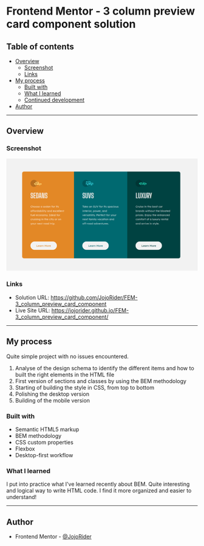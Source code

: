 # Frontend Mentor - 3 column preview card component solution

## Table of contents

- [Overview](#overview)
  - [Screenshot](#screenshot)
  - [Links](#links)
- [My process](#my-process)
  - [Built with](#built-with)
  - [What I learned](#what-i-learned)
  - [Continued development](#continued-development)
- [Author](#author)

---

## Overview

### Screenshot

![](./images/Screenshot_2023-05-10_00-10-54.png)


### Links

- Solution URL: https://github.com/JojoRider/FEM-3_column_preview_card_component
- Live Site URL: https://jojorider.github.io/FEM-3_column_preview_card_component/

---

## My process

Quite simple project with no issues encountered.

1. Analyse of the design schema to identify the different items and how to built the right elements in the HTML file
2. First version of sections and classes by using the BEM methodology
3. Starting of building the style in CSS, from top to bottom
4. Polishing the desktop version
5. Building of the mobile version


### Built with

- Semantic HTML5 markup
- BEM methodology
- CSS custom properties
- Flexbox
- Desktop-first workflow


### What I learned

I put into practice what I've learned recently about BEM. Quite interesting and logical way to write HTML code. I find it more organized and easier to understand!


---

## Author

- Frontend Mentor - [@JojoRider](https://www.frontendmentor.io/profile/JojoRider)
